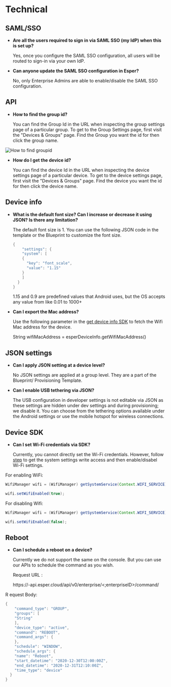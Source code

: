 # Technical

## SAML/SSO

- **Are all the users required to sign in via SAML SSO (my IdP) when this is set up?**

  Yes, once you configure the SAML SSO configuration, all users will be routed to sign-in via your own IdP.

 
- **Can anyone update the SAML SSO configuration in Esper?**

  No, only Enterprise Admins are able to enable/disable the SAML SSO configuration.

## API

- **How to find the group id?**
    

  You can find the Group Id in the URL when inspecting the group settings page of a particular group. To get to the Group Settings page, first visit the "Devices & Groups" page. Find the Group you want the id for then click the group name.

![How to find groupid](https://lh5.googleusercontent.com/LUONO92MqdMDPo_-2zd7PoLboXxemydIpaEgoGbqECJy6AemuVmVFhNLX_i7_0JeBY4dPs7Ysy_zNDNEVYYtNFaB8xB7GCgZhOvBe1w4tQiAddTY70usBpoD8mwMYYb1oXyVtPOC7dTo42XxXA)

  

- **How do I get the device id?**
    

  You can find the device Id in the URL when inspecting the device settings page of a particular device. To get to the device settings page, first visit the "Devices & Groups" page. Find the device you want the id for then click the device name.

## Device info

- **What is the default font size? Can I increase or decrease it using JSON? Is there any limitation?**
    

  The default font size is 1. You can use the following JSON code in the template or the Blueprint to customize the font size.

  ```java
  {  
      "settings": {  
      "system": [  
      {  
        "key": "font_scale",  
        "value": "1.15"  
      }  
      ]  
    }  
  }
  ```

  1.15 and 0.9 are predefined values that Android uses, but the OS accepts any value from like 0.01 to 1000+

- **Can I export the Mac address?**
    

  Use the following parameter in the [get device info SDK](http://ing-the-esper-sdk-in-your-application) to fetch the Wifi Mac address for the device.

  String  wifiMacAddress = esperDeviceInfo.getWifiMacAddress()

  

  <!-- Alternatively, you can use our open-source tool that uses our API and allows you to generate a report which contains the Wifi Mac Id and some other fields we display in the device information page. You can find a link to an executable of the tool here: Release Esper API Support Tool v0.191 · esper-io/esper-api-support-tool (github.com) - [https://github.com/esper-io/esper-api-support-tool/releases/tag/0.191](https://github.com/esper-io/esper-api-support-tool/releases/tag/0.191) . You can find some documentation about how to use the tool here: [https://docs.google.com/document/d/1WwDIQ-7CzQscVNFhiErbYtIwMyE34hGxE_MQWBqc9_k/](https://docs.google.com/document/d/1WwDIQ-7CzQscVNFhiErbYtIwMyE34hGxE_MQWBqc9_k/) -->

  
## JSON settings

- **Can I apply JSON setting at a device level?** 
    

  No JSON settings are applied at a group level. They are a part of the Blueprint/ Provisioning Template.

  

- **Can I enable USB tethering via JSON?**
    

  The USB configuration in developer settings is not editable via JSON as these settings are hidden under dev settings and during provisioning; we disable it. You can choose from the tethering options available under the Android settings or use the mobile hotspot for wireless connections.

## Device SDK

- **Can I set Wi-Fi credentials via SDK?**
    

  Currently, you cannot directly set the Wi-Fi credentials. However, follow [step](https://docs.esper.io/home/devicesdk.html#enabling-the-esper-sdk-in-your-application) to get the system settings write access and then enable/disabel Wi-Fi settings.

  

For enabling WiFi:

```java
WifiManager wifi = (WifiManager) getSystemService(Context.WIFI_SERVICE);

wifi.setWifiEnabled(true);
```
  

For disabling Wifi:

```java
WifiManager wifi = (WifiManager) getSystemService(Context.WIFI_SERVICE);

wifi.setWifiEnabled(false);
```

## Reboot

- **Can I schedule a reboot on a device?**
    

  Currently we do not support the same on the console. But you can use our APIs to schedule the command as you wish. 

  Request URL :

  https://<endpoint-name>-api.esper.cloud/api/v0/enterprise/<;enterpriseID>/command/

R equest Body:

  ```java
  {  
      "command_type": "GROUP",  
      "groups": [  
      "String"  
      ],  
      "device_type": "active",  
      "command": "REBOOT",  
      "command_args": {  
      },  
      "schedule": "WINDOW",  
      "schedule_args": {  
      "name": "Reboot",  
      "start_datetime": "2020-12-30T12:00:00Z",  
      "end_datetime": "2020-12-31T12:10:00Z",  
      "time_type": "device"  
    }  
  }
  ```
